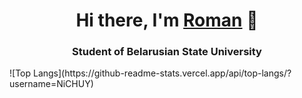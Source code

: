 <h1 align="center">Hi there, I'm <a href="https://github.com/NiCHUY" target="_blank">Roman</a> 👋</h1>
<h3 align="center">Student of Belarusian State University</h3>
![Top Langs](https://github-readme-stats.vercel.app/api/top-langs/?username=NiCHUY)
<!--
**NiCHUY/NiCHUY** is a ✨ _special_ ✨ repository because its `README.md` (this file) appears on your GitHub profile.

Here are some ideas to get you started:

- 🔭 I’m currently working on ...
- 🌱 I’m currently learning ...
- 👯 I’m looking to collaborate on ...
- 🤔 I’m looking for help with ...
- 💬 Ask me about ...
- 📫 How to reach me: ...
- 😄 Pronouns: ...
- ⚡ Fun fact: ...
-->
